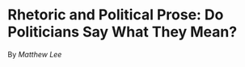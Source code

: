 <h1>Rhetoric and Political Prose: Do Politicians Say What They Mean?</h1>
<p>
    By <i>Matthew Lee</i>
</p>




